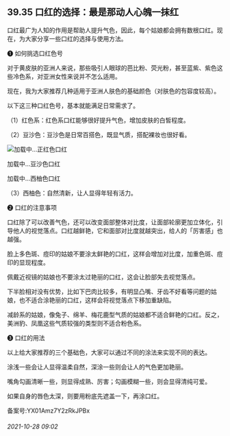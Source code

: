 ## 39.35 口红的选择：最是那动人心魄一抹红
口红最广为人知的作用是帮助人提升气色，因此，每个姑娘都会拥有数根口红。现在，为大家分享一些口红的选择与使用方法。



❶
 如何挑选口红色号
 



对于黄皮肤的亚洲人来说，那些吸引人眼球的芭比粉、荧光粉，甚至蓝紫、紫色这些冷色系，对亚洲女性来说并不怎么适用。



现在，我为大家推荐几种适用于亚洲人肤色的基础颜色（对肤色的包容度较高）。



以下这三种口红色号，基本就能满足日常需求了。



（1）红色系：红色系口红能够很好提升气色，增加皮肤的白皙程度。



（2）豆沙色：豆沙色是日常百搭色，既显气质，搭配裸妆也很好看。



![](https://pic4.zhimg.com/v2-df94970df5bf39a49c0d6e80a5ff5912.webp)加载中...正红色口红
 



![]()加载中...豆沙色口红
 



![]()加载中...西柚色口红
 



（3）西柚色：自然清新，让人显得年轻有活力。



❷
 口红的注意事项
 



口红除了可以改善气色，还可以改变面部整体对比度，让面部轮廓更加立体化，引导他人的视觉落点。口红越鲜艳，它和面部对比度就越突出，给人的「厉害感」也越强。



脸上多色斑、痘印的姑娘不要涂太鲜艳的口红，这样会增加对比度，加重色斑、痘印的显现程度。



佩戴近视镜的姑娘也不要涂太过艳丽的口红，这会让脸部失去视觉落点。



下半脸相对没有优势，比如下巴肉比较多，有明显凸嘴、牙齿不好看等问题的姑娘，也不适合涂艳丽的口红，这样会将视觉落点下移加重缺陷。



减龄系的姑娘，像兔子、绵羊、梅花鹿型气质的姑娘都不适合鲜艳的口红。反之，美洲豹、凤凰这些气质较强的类型则不适合粉色系。



❸
 口红的用法
 



以上给大家推荐的三个基础色，大家可以通过不同的涂法来实现不同的表达。



涂浅一些会让人显得温柔自然，深涂一些则会让人的气色更加艳丽。



嘴角勾画清晰一些，则显得成熟、厉害；勾画模糊一些，则会显得清纯可爱。



如果自身的唇色太深，则要用粉底先遮盖一下，再涂口红。



备案号:YX01Amz7Y2zRkJPBx


###### 2021-10-28 09:02
